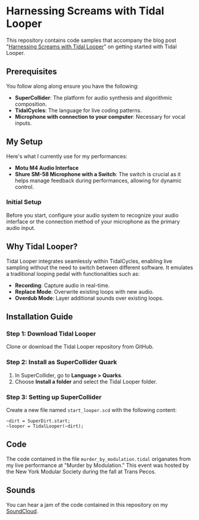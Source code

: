 # Harnessing Screams with Tidal Looper

This repository contains code samples that accompany the blog post "[Harnessing Screams with Tidal Looper](https://dev.to/jessicagarson/harnessing-screams-with-tidal-looper-5hhp)" on getting started with Tidal Looper.

## Prerequisites

You follow along along ensure you have the following:

- **SuperCollider**: The platform for audio synthesis and algorithmic composition.
- **TidalCycles**: The language for live coding patterns.
- **Microphone with connection to your computer**: Necessary for vocal inputs.

## My Setup

Here's what I currently use for my performances:

- **Motu M4 Audio Interface**
- **Shure SM-58 Microphone with a Switch**: The switch is crucial as it helps manage feedback during performances, allowing for dynamic control.

### Initial Setup

Before you start, configure your audio system to recognize your audio interface or the connection method of your microphone as the primary audio input.

## Why Tidal Looper?

Tidal Looper integrates seamlessly within TidalCycles, enabling live sampling without the need to switch between different software. It emulates a traditional looping pedal with functionalities such as:

- **Recording**: Capture audio in real-time.
- **Replace Mode**: Overwrite existing loops with new audio.
- **Overdub Mode**: Layer additional sounds over existing loops.

## Installation Guide

### Step 1: Download Tidal Looper

Clone or download the Tidal Looper repository from GitHub.

### Step 2: Install as SuperCollider Quark

1. In SuperCollider, go to **Language > Quarks**.
2. Choose **Install a folder** and select the Tidal Looper folder.

### Step 3: Setting up SuperCollider

Create a new file named `start_looper.scd` with the following content:

```SuperCollider
~dirt = SuperDirt.start;
~looper = TidalLooper(~dirt);
```

## Code
The code contained in the file `murder_by_modulation.tidal` origanates from my live performance at "Murder by Modulation." This event was hosted by the New York Modular Society during the fall at Trans Pecos.

## Sounds
 You can hear a jam of the code contained in this repository on my [SoundCloud](https://soundcloud.com/jessica-garson/tidal-looper-jam).

